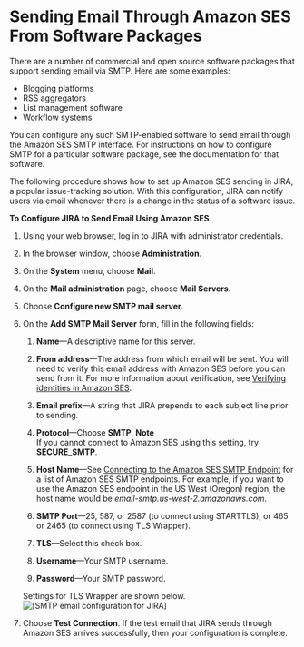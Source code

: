 # Sending Email Through Amazon SES From Software Packages<a name="send-email-smtp-software-package"></a>

There are a number of commercial and open source software packages that support sending email via SMTP\. Here are some examples:
+ Blogging platforms
+ RSS aggregators
+ List management software
+ Workflow systems

You can configure any such SMTP\-enabled software to send email through the Amazon SES SMTP interface\. For instructions on how to configure SMTP for a particular software package, see the documentation for that software\.

The following procedure shows how to set up Amazon SES sending in JIRA, a popular issue\-tracking solution\. With this configuration, JIRA can notify users via email whenever there is a change in the status of a software issue\.

**To Configure JIRA to Send Email Using Amazon SES**

1. Using your web browser, log in to JIRA with administrator credentials\.

1. In the browser window, choose **Administration**\.

1. On the **System** menu, choose **Mail**\.

1. On the **Mail administration** page, choose **Mail Servers**\.

1. Choose **Configure new SMTP mail server**\.

1. On the **Add SMTP Mail Server** form, fill in the following fields:

   1. **Name**—A descriptive name for this server\.

   1. **From address**—The address from which email will be sent\. You will need to verify this email address with Amazon SES before you can send from it\. For more information about verification, see [Verifying identities in Amazon SES](verify-addresses-and-domains.md)\.

   1. **Email prefix**—A string that JIRA prepends to each subject line prior to sending\.

   1. **Protocol**—Choose **SMTP**\.
**Note**  
If you cannot connect to Amazon SES using this setting, try **SECURE\_SMTP**\.

   1. **Host Name**—See [Connecting to the Amazon SES SMTP Endpoint](smtp-connect.md) for a list of Amazon SES SMTP endpoints\. For example, if you want to use the Amazon SES endpoint in the US West \(Oregon\) region, the host name would be *email\-smtp\.us\-west\-2\.amazonaws\.com*\.

   1. **SMTP Port**—25, 587, or 2587 \(to connect using STARTTLS\), or 465 or 2465 \(to connect using TLS Wrapper\)\.

   1. **TLS**—Select this check box\.

   1. **Username**—Your SMTP username\.

   1. **Password**—Your SMTP password\.

   Settings for TLS Wrapper are shown below\.  
![\[SMTP email configuration for JIRA\]](http://docs.aws.amazon.com/ses/latest/DeveloperGuide/images/SMTP_jira.png)

1. Choose **Test Connection**\. If the test email that JIRA sends through Amazon SES arrives successfully, then your configuration is complete\.